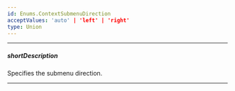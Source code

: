 ```yaml
---
id: Enums.ContextSubmenuDirection
acceptValues: 'auto' | 'left' | 'right'
type: Union
---
```

---
##### shortDescription
Specifies the submenu direction.

---
<!--
dxContextMenuOptions.submenuDirection(10 UI Components\dxContextMenu\1 Configuration\submenuDirection.md)(ui\context_menu.d.ts)
-->